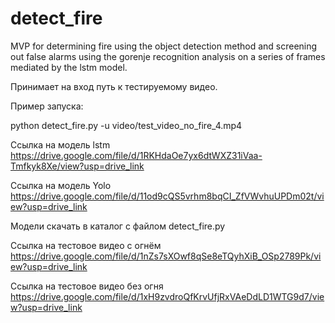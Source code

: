 # detect_fire
MVP for determining fire using the object detection method and screening out false alarms using the gorenje recognition analysis on a series of frames mediated by the lstm model.

Принимает на вход путь к тестируемому видео.

Пример запуска:

python detect_fire.py -u video/test_video_no_fire_4.mp4

Ссылка на модель lstm https://drive.google.com/file/d/1RKHdaOe7yx6dtWXZ31iVaa-Tmfkyk8Xe/view?usp=drive_link

Ссылка на модель Yolo https://drive.google.com/file/d/11od9cQS5vrhm8bqCI_ZfVWvhuUPDm02t/view?usp=drive_link

Модели скачать в каталог с файлом detect_fire.py

Ссылка на тестовое видео с огнём   https://drive.google.com/file/d/1nZs7sXOwf8qSe8eTQyhXiB_OSp2789Pk/view?usp=drive_link

Ссылка на тестовое видео без огня   https://drive.google.com/file/d/1xH9zvdroQfKrvUfjRxVAeDdLD1WTG9d7/view?usp=drive_link
